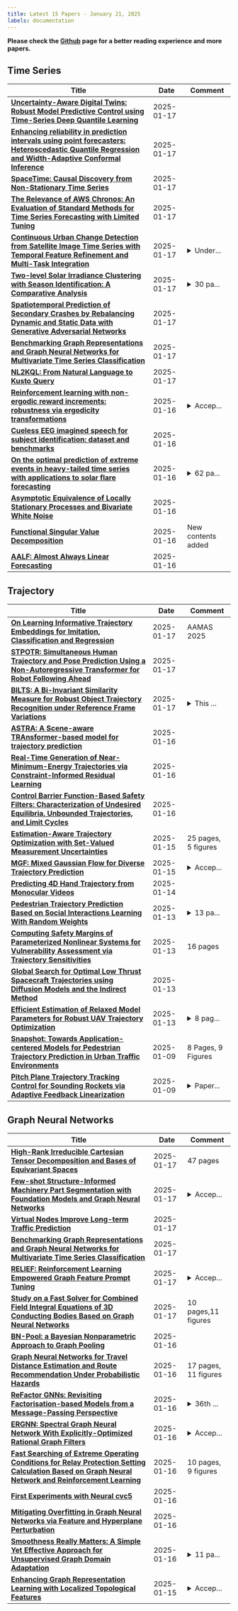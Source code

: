 ```yaml
---
title: Latest 15 Papers - January 21, 2025
labels: documentation
---
```

**Please check the [Github](https://github.com/zezhishao/MTS_Daily_ArXiv) page for a better reading experience and more papers.**

## Time Series
| **Title** | **Date** | **Comment** |
| --- | --- | --- |
| **[Uncertainty-Aware Digital Twins: Robust Model Predictive Control using Time-Series Deep Quantile Learning](http://arxiv.org/abs/2501.10337v1)** | 2025-01-17 |  |
| **[Enhancing reliability in prediction intervals using point forecasters: Heteroscedastic Quantile Regression and Width-Adaptive Conformal Inference](http://arxiv.org/abs/2406.14904v2)** | 2025-01-17 |  |
| **[SpaceTime: Causal Discovery from Non-Stationary Time Series](http://arxiv.org/abs/2501.10235v1)** | 2025-01-17 |  |
| **[The Relevance of AWS Chronos: An Evaluation of Standard Methods for Time Series Forecasting with Limited Tuning](http://arxiv.org/abs/2501.10216v1)** | 2025-01-17 |  |
| **[Continuous Urban Change Detection from Satellite Image Time Series with Temporal Feature Refinement and Multi-Task Integration](http://arxiv.org/abs/2406.17458v2)** | 2025-01-17 | <details><summary>Under...</summary><p>Under review at IEEE Transactions on Geoscience and Remote Sensing, Code will be available at https://github.com/SebastianHafner/ContUrbanCD.git</p></details> |
| **[Two-level Solar Irradiance Clustering with Season Identification: A Comparative Analysis](http://arxiv.org/abs/2501.10084v1)** | 2025-01-17 | <details><summary>30 pa...</summary><p>30 pages, 9 figures, 6 tables</p></details> |
| **[Spatiotemporal Prediction of Secondary Crashes by Rebalancing Dynamic and Static Data with Generative Adversarial Networks](http://arxiv.org/abs/2501.10041v1)** | 2025-01-17 |  |
| **[Benchmarking Graph Representations and Graph Neural Networks for Multivariate Time Series Classification](http://arxiv.org/abs/2501.08305v2)** | 2025-01-17 |  |
| **[NL2KQL: From Natural Language to Kusto Query](http://arxiv.org/abs/2404.02933v4)** | 2025-01-17 |  |
| **[Reinforcement learning with non-ergodic reward increments: robustness via ergodicity transformations](http://arxiv.org/abs/2310.11335v3)** | 2025-01-16 | <details><summary>Accep...</summary><p>Accepted final version to appear in the Transactions on Machine Learning Research</p></details> |
| **[Cueless EEG imagined speech for subject identification: dataset and benchmarks](http://arxiv.org/abs/2501.09700v1)** | 2025-01-16 |  |
| **[On the optimal prediction of extreme events in heavy-tailed time series with applications to solar flare forecasting](http://arxiv.org/abs/2407.11887v2)** | 2025-01-16 | <details><summary>62 pa...</summary><p>62 pages, 6 figures. Revised version accepted for publication in the Journal of Time Series Analysis</p></details> |
| **[Asymptotic Equivalence of Locally Stationary Processes and Bivariate White Noise](http://arxiv.org/abs/2410.05751v2)** | 2025-01-16 |  |
| **[Functional Singular Value Decomposition](http://arxiv.org/abs/2410.03619v3)** | 2025-01-16 | New contents added |
| **[AALF: Almost Always Linear Forecasting](http://arxiv.org/abs/2409.10142v2)** | 2025-01-16 |  |

## Trajectory
| **Title** | **Date** | **Comment** |
| --- | --- | --- |
| **[On Learning Informative Trajectory Embeddings for Imitation, Classification and Regression](http://arxiv.org/abs/2501.09327v2)** | 2025-01-17 | AAMAS 2025 |
| **[STPOTR: Simultaneous Human Trajectory and Pose Prediction Using a Non-Autoregressive Transformer for Robot Following Ahead](http://arxiv.org/abs/2209.07600v4)** | 2025-01-17 |  |
| **[BILTS: A Bi-Invariant Similarity Measure for Robust Object Trajectory Recognition under Reference Frame Variations](http://arxiv.org/abs/2405.04392v2)** | 2025-01-17 | <details><summary>This ...</summary><p>This work has been submitted as a regular research paper for consideration in the Journal of Intelligent & Robotic Systems. The content in this preprint is identical to the version submitted for peer review, except for formatting differences required by the journal</p></details> |
| **[ASTRA: A Scene-aware TRAnsformer-based model for trajectory prediction](http://arxiv.org/abs/2501.09878v1)** | 2025-01-16 |  |
| **[Real-Time Generation of Near-Minimum-Energy Trajectories via Constraint-Informed Residual Learning](http://arxiv.org/abs/2501.09450v1)** | 2025-01-16 |  |
| **[Control Barrier Function-Based Safety Filters: Characterization of Undesired Equilibria, Unbounded Trajectories, and Limit Cycles](http://arxiv.org/abs/2501.09289v1)** | 2025-01-16 |  |
| **[Estimation-Aware Trajectory Optimization with Set-Valued Measurement Uncertainties](http://arxiv.org/abs/2501.09192v1)** | 2025-01-15 | 25 pages, 5 figures |
| **[MGF: Mixed Gaussian Flow for Diverse Trajectory Prediction](http://arxiv.org/abs/2402.12238v2)** | 2025-01-15 | <details><summary>Accep...</summary><p>Accepted by Neurips 2024. Code: https://github.com/mulplue/MGF</p></details> |
| **[Predicting 4D Hand Trajectory from Monocular Videos](http://arxiv.org/abs/2501.08329v1)** | 2025-01-14 |  |
| **[Pedestrian Trajectory Prediction Based on Social Interactions Learning With Random Weights](http://arxiv.org/abs/2501.07711v1)** | 2025-01-13 | <details><summary>13 pa...</summary><p>13 pages,7 figures,Accepted to IEEE Transactions on Multimedia (TMM)</p></details> |
| **[Computing Safety Margins of Parameterized Nonlinear Systems for Vulnerability Assessment via Trajectory Sensitivities](http://arxiv.org/abs/2501.07498v1)** | 2025-01-13 | 16 pages |
| **[Global Search for Optimal Low Thrust Spacecraft Trajectories using Diffusion Models and the Indirect Method](http://arxiv.org/abs/2501.07005v1)** | 2025-01-13 |  |
| **[Efficient Estimation of Relaxed Model Parameters for Robust UAV Trajectory Optimization](http://arxiv.org/abs/2411.10941v2)** | 2025-01-13 | <details><summary>8 pag...</summary><p>8 pages, 5 figures, to be published in IEEE Sustech 2025</p></details> |
| **[Snapshot: Towards Application-centered Models for Pedestrian Trajectory Prediction in Urban Traffic Environments](http://arxiv.org/abs/2409.01971v2)** | 2025-01-09 | 8 Pages, 9 Figures |
| **[Pitch Plane Trajectory Tracking Control for Sounding Rockets via Adaptive Feedback Linearization](http://arxiv.org/abs/2501.05285v1)** | 2025-01-09 | <details><summary>Paper...</summary><p>Paper accepted to the IEEE Aerospace Conference 2025. Copyright: 979-8-3503-5597-0/25/$31.00 @2025 IEEE</p></details> |

## Graph Neural Networks
| **Title** | **Date** | **Comment** |
| --- | --- | --- |
| **[High-Rank Irreducible Cartesian Tensor Decomposition and Bases of Equivariant Spaces](http://arxiv.org/abs/2412.18263v4)** | 2025-01-17 | 47 pages |
| **[Few-shot Structure-Informed Machinery Part Segmentation with Foundation Models and Graph Neural Networks](http://arxiv.org/abs/2501.10080v1)** | 2025-01-17 | <details><summary>Accep...</summary><p>Accepted at Winter Conference on Applications of Computer Vision (WACV) 2025. Code and available at https://github.com/AIT-Assistive-Autonomous-Systems/Hopomop</p></details> |
| **[Virtual Nodes Improve Long-term Traffic Prediction](http://arxiv.org/abs/2501.10048v1)** | 2025-01-17 |  |
| **[Benchmarking Graph Representations and Graph Neural Networks for Multivariate Time Series Classification](http://arxiv.org/abs/2501.08305v2)** | 2025-01-17 |  |
| **[RELIEF: Reinforcement Learning Empowered Graph Feature Prompt Tuning](http://arxiv.org/abs/2408.03195v3)** | 2025-01-17 | <details><summary>Accep...</summary><p>Accepted by SIGKDD 2025 (camera-ready version). Due to the space limitation, please refer to the V2 version for more details</p></details> |
| **[Study on a Fast Solver for Combined Field Integral Equations of 3D Conducting Bodies Based on Graph Neural Networks](http://arxiv.org/abs/2501.09923v1)** | 2025-01-17 | 10 pages,11 figures |
| **[BN-Pool: a Bayesian Nonparametric Approach to Graph Pooling](http://arxiv.org/abs/2501.09821v1)** | 2025-01-16 |  |
| **[Graph Neural Networks for Travel Distance Estimation and Route Recommendation Under Probabilistic Hazards](http://arxiv.org/abs/2501.09803v1)** | 2025-01-16 | 17 pages, 11 figures |
| **[ReFactor GNNs: Revisiting Factorisation-based Models from a Message-Passing Perspective](http://arxiv.org/abs/2207.09980v4)** | 2025-01-16 | <details><summary>36th ...</summary><p>36th Conference on Neural Information Processing Systems (NeurIPS 2022)</p></details> |
| **[ERGNN: Spectral Graph Neural Network With Explicitly-Optimized Rational Graph Filters](http://arxiv.org/abs/2412.19106v2)** | 2025-01-16 | <details><summary>Accep...</summary><p>Accepted in 2025 IEEE International Conference on Acoustics, Speech, and Signal Processing, ICASSP 2025</p></details> |
| **[Fast Searching of Extreme Operating Conditions for Relay Protection Setting Calculation Based on Graph Neural Network and Reinforcement Learning](http://arxiv.org/abs/2501.09399v1)** | 2025-01-16 | 10 pages, 9 figures |
| **[First Experiments with Neural cvc5](http://arxiv.org/abs/2501.09379v1)** | 2025-01-16 |  |
| **[Mitigating Overfitting in Graph Neural Networks via Feature and Hyperplane Perturbation](http://arxiv.org/abs/2211.15081v8)** | 2025-01-16 |  |
| **[Smoothness Really Matters: A Simple Yet Effective Approach for Unsupervised Graph Domain Adaptation](http://arxiv.org/abs/2412.11654v3)** | 2025-01-16 | <details><summary>11 pa...</summary><p>11 pages, Accpected by AAAI2025</p></details> |
| **[Enhancing Graph Representation Learning with Localized Topological Features](http://arxiv.org/abs/2501.09178v1)** | 2025-01-15 | <details><summary>Accep...</summary><p>Accepted in JMLR 2025</p></details> |

